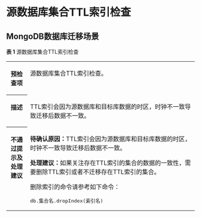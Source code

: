 # 源数据库集合TTL索引检查<a name="drs_11_0201"></a>

## MongoDB数据库迁移场景<a name="section1238917511343"></a>

**表 1**  源数据库集合TTL索引检查

<a name="table18108192214474"></a>
<table><tbody><tr id="row19108192294711"><th class="firstcol" valign="top" width="11.06%" id="mcps1.2.3.1.1"><p id="p191087222477"><a name="p191087222477"></a><a name="p191087222477"></a><strong id="b13108162214473"><a name="b13108162214473"></a><a name="b13108162214473"></a>预检查项</strong></p>
</th>
<td class="cellrowborder" valign="top" width="88.94%" headers="mcps1.2.3.1.1 "><p id="p01081022104711"><a name="p01081022104711"></a><a name="p01081022104711"></a>源数据库集合TTL索引检查。</p>
</td>
</tr>
<tr id="row3108132254714"><th class="firstcol" valign="top" width="11.06%" id="mcps1.2.3.2.1"><p id="p1710810224473"><a name="p1710810224473"></a><a name="p1710810224473"></a><strong id="b510892211472"><a name="b510892211472"></a><a name="b510892211472"></a>描述</strong></p>
</th>
<td class="cellrowborder" valign="top" width="88.94%" headers="mcps1.2.3.2.1 "><p id="p15372705185323"><a name="p15372705185323"></a><a name="p15372705185323"></a>TTL索引会因为源数据库和目标库数据的时区，时钟不一致导致迁移后数据不一致。</p>
</td>
</tr>
<tr id="row212432224711"><th class="firstcol" valign="top" width="11.06%" id="mcps1.2.3.3.1"><p id="p1412462211472"><a name="p1412462211472"></a><a name="p1412462211472"></a><strong id="b111246227470"><a name="b111246227470"></a><a name="b111246227470"></a>不通过提示及<strong id="b15891153114115"><a name="b15891153114115"></a><a name="b15891153114115"></a>处理建议</strong></strong></p>
</th>
<td class="cellrowborder" valign="top" width="88.94%" headers="mcps1.2.3.3.1 "><p id="p120814434258"><a name="p120814434258"></a><a name="p120814434258"></a><strong id="b57571055142517"><a name="b57571055142517"></a><a name="b57571055142517"></a>待确认原因：</strong>TTL索引会因为源数据库和目标库数据的时区，时钟不一致导致迁移后数据不一致。</p>
<p id="p7816154219281"><a name="p7816154219281"></a><a name="p7816154219281"></a><strong id="b1681613421284"><a name="b1681613421284"></a><a name="b1681613421284"></a>处理建议：</strong>如果关注存在TTL索引的集合的数据的一致性，需要删除TTL索引或者不迁移存在TTL索引的集合。</p>
<p id="p13747724102918"><a name="p13747724102918"></a><a name="p13747724102918"></a>删除索引的命令请参考如下命令：</p>
<pre class="codeblock" id="codeblock14812143652910"><a name="codeblock14812143652910"></a><a name="codeblock14812143652910"></a>db.集合名.dropIndex(索引名)</pre>
</td>
</tr>
</tbody>
</table>

